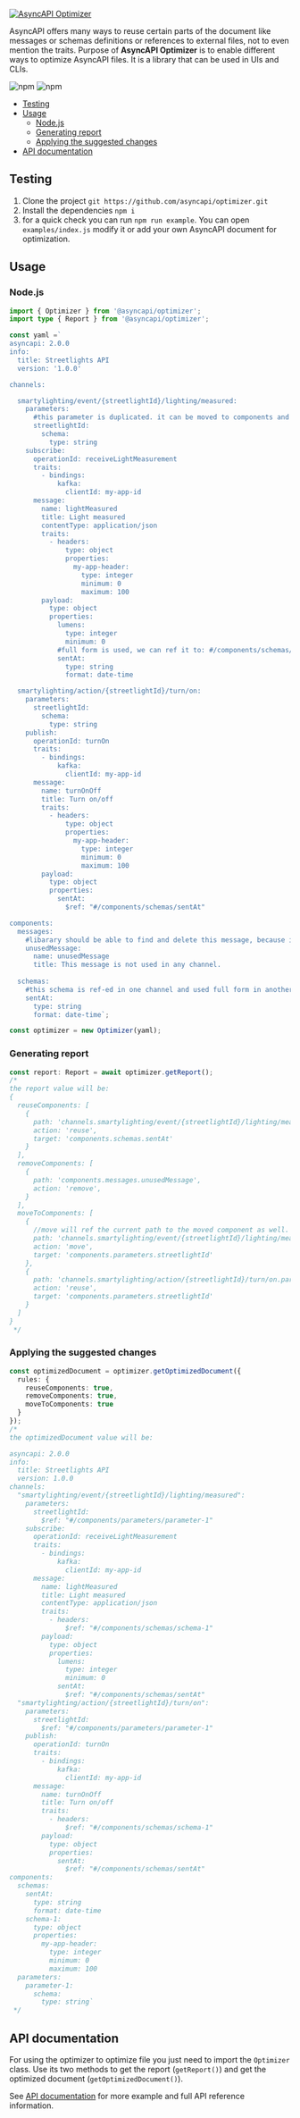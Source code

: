 [![AsyncAPI Optimizer](./assets/readme-banner.png)](https://www.asyncapi.com)

AsyncAPI offers many ways to reuse certain parts of the document like messages or schemas definitions or references to external files, not to even mention the traits. Purpose of **AsyncAPI Optimizer** is to enable different ways to optimize AsyncAPI files. It is a library that can be used in UIs and CLIs.

![npm](https://img.shields.io/npm/v/@asyncapi/optimizer?style=for-the-badge) ![npm](https://img.shields.io/npm/dt/@asyncapi/optimizer?style=for-the-badge)

<!-- toc is generated with GitHub Actions do not remove toc markers -->

<!-- toc -->

- [Testing](#testing)
- [Usage](#usage)
  * [Node.js](#nodejs)
  * [Generating report](#generating-report)
  * [Applying the suggested changes](#applying-the-suggested-changes)
- [API documentation](#api-documentation)

<!-- tocstop -->

## Testing
1) Clone the project
  `git https://github.com/asyncapi/optimizer.git`
2) Install the dependencies
  `npm i`
3) for a quick check you can run `npm run example`. You can open `examples/index.js` modify it or add your own AsyncAPI document for optimization.

## Usage

### Node.js

```typescript
import { Optimizer } from '@asyncapi/optimizer';
import type { Report } from '@asyncapi/optimizer';

const yaml =`
asyncapi: 2.0.0
info:
  title: Streetlights API
  version: '1.0.0'

channels:

  smartylighting/event/{streetlightId}/lighting/measured:
    parameters:
      #this parameter is duplicated. it can be moved to components and ref-ed from here.
      streetlightId:
        schema:
          type: string
    subscribe:
      operationId: receiveLightMeasurement
      traits:
        - bindings:
            kafka:
              clientId: my-app-id
      message:
        name: lightMeasured
        title: Light measured
        contentType: application/json
        traits:
          - headers:
              type: object
              properties:
                my-app-header:
                  type: integer
                  minimum: 0
                  maximum: 100
        payload:
          type: object
          properties:
            lumens:
              type: integer
              minimum: 0
            #full form is used, we can ref it to: #/components/schemas/sentAt
            sentAt:
              type: string
              format: date-time

  smartylighting/action/{streetlightId}/turn/on:
    parameters:
      streetlightId:
        schema:
          type: string
    publish:
      operationId: turnOn
      traits:
        - bindings:
            kafka:
              clientId: my-app-id
      message:
        name: turnOnOff
        title: Turn on/off
        traits:
          - headers:
              type: object
              properties:
                my-app-header:
                  type: integer
                  minimum: 0
                  maximum: 100
        payload:
          type: object
          properties:
            sentAt:
              $ref: "#/components/schemas/sentAt"

components:
  messages:
    #libarary should be able to find and delete this message, because it is not used anywhere.
    unusedMessage:
      name: unusedMessage
      title: This message is not used in any channel.
      
  schemas:
    #this schema is ref-ed in one channel and used full form in another. library should be able to identify and ref the second channel as well.
    sentAt:
      type: string
      format: date-time`;

const optimizer = new Optimizer(yaml);
```
### Generating report
```typescript
const report: Report = await optimizer.getReport();
/*
the report value will be:
{
  reuseComponents: [
    {
      path: 'channels.smartylighting/event/{streetlightId}/lighting/measured.message.payload.properties.sentAt',
      action: 'reuse',
      target: 'components.schemas.sentAt'
    }
  ],
  removeComponents: [
    {
      path: 'components.messages.unusedMessage',
      action: 'remove',
    }
  ],
  moveToComponents: [
    {
      //move will ref the current path to the moved component as well.
      path: 'channels.smartylighting/event/{streetlightId}/lighting/measured.parameters.streetlightId',
      action: 'move',
      target: 'components.parameters.streetlightId'
    },
    {
      path: 'channels.smartylighting/action/{streetlightId}/turn/on.parameters.streetlightId',
      action: 'reuse',
      target: 'components.parameters.streetlightId'
    }
  ]
}
 */
```
### Applying the suggested changes
```typescript
const optimizedDocument = optimizer.getOptimizedDocument({
  rules: {
    reuseComponents: true,
    removeComponents: true,
    moveToComponents: true 
  }
});
/*
the optimizedDocument value will be:

asyncapi: 2.0.0
info:
  title: Streetlights API
  version: 1.0.0
channels:
  "smartylighting/event/{streetlightId}/lighting/measured":
    parameters:
      streetlightId:
        $ref: "#/components/parameters/parameter-1"
    subscribe:
      operationId: receiveLightMeasurement
      traits:
        - bindings:
            kafka:
              clientId: my-app-id
      message:
        name: lightMeasured
        title: Light measured
        contentType: application/json
        traits:
          - headers:
              $ref: "#/components/schemas/schema-1"
        payload:
          type: object
          properties:
            lumens:
              type: integer
              minimum: 0
            sentAt:
              $ref: "#/components/schemas/sentAt"
  "smartylighting/action/{streetlightId}/turn/on":
    parameters:
      streetlightId:
        $ref: "#/components/parameters/parameter-1"
    publish:
      operationId: turnOn
      traits:
        - bindings:
            kafka:
              clientId: my-app-id
      message:
        name: turnOnOff
        title: Turn on/off
        traits:
          - headers:
              $ref: "#/components/schemas/schema-1"
        payload:
          type: object
          properties:
            sentAt:
              $ref: "#/components/schemas/sentAt"
components:
  schemas:
    sentAt:
      type: string
      format: date-time
    schema-1:
      type: object
      properties:
        my-app-header:
          type: integer
          minimum: 0
          maximum: 100
  parameters:
    parameter-1:
      schema:
        type: string`
 */
```

## API documentation

For using the optimizer to optimize file you just need to import the `Optimizer` class. Use its two methods to get the report (`getReport()`) and get the optimized document (`getOptimizedDocument()`).

See [API documentation](/API.md) for more example and full API reference information.
